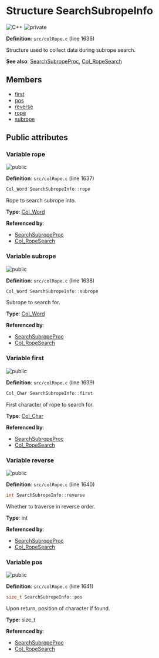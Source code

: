 <a id="struct_search_subrope_info"></a>
# Structure SearchSubropeInfo

![][C++]
![][private]

**Definition**: `src/colRope.c` (line 1636)

Structure used to collect data during subrope search.

**See also**: [SearchSubropeProc](col_rope_8c.md#group__rope__words_1gac469cb18ebe714917347f930c6951f41), [Col\_RopeSearch](col_rope_8h.md#group__rope__words_1gace5992731949e51b03afcb20527c95dd)

## Members

* [first](struct_search_subrope_info.md#struct_search_subrope_info_1aa6ffd54ef7223d4f7153775ef3661094)
* [pos](struct_search_subrope_info.md#struct_search_subrope_info_1a68e716d34eb206c40936245ab774b6cd)
* [reverse](struct_search_subrope_info.md#struct_search_subrope_info_1a6689adef49429bf217e4b7f434bad147)
* [rope](struct_search_subrope_info.md#struct_search_subrope_info_1abfd66a3be58858bf453396deca1d2402)
* [subrope](struct_search_subrope_info.md#struct_search_subrope_info_1a5357a82233680c9f9033b0fb3cf0b4c8)

## Public attributes

<a id="struct_search_subrope_info_1abfd66a3be58858bf453396deca1d2402"></a>
### Variable rope

![][public]

**Definition**: `src/colRope.c` (line 1637)

```cpp
Col_Word SearchSubropeInfo::rope
```

Rope to search subrope into.





**Type**: [Col\_Word](col_word_8h.md#group__words_1gadb626f9e195212e4fdfba7df154ad043)

**Referenced by**:

* [SearchSubropeProc](col_rope_8c.md#group__rope__words_1gac469cb18ebe714917347f930c6951f41)
* [Col\_RopeSearch](col_rope_8h.md#group__rope__words_1gace5992731949e51b03afcb20527c95dd)

<a id="struct_search_subrope_info_1a5357a82233680c9f9033b0fb3cf0b4c8"></a>
### Variable subrope

![][public]

**Definition**: `src/colRope.c` (line 1638)

```cpp
Col_Word SearchSubropeInfo::subrope
```

Subrope to search for.





**Type**: [Col\_Word](col_word_8h.md#group__words_1gadb626f9e195212e4fdfba7df154ad043)

**Referenced by**:

* [SearchSubropeProc](col_rope_8c.md#group__rope__words_1gac469cb18ebe714917347f930c6951f41)
* [Col\_RopeSearch](col_rope_8h.md#group__rope__words_1gace5992731949e51b03afcb20527c95dd)

<a id="struct_search_subrope_info_1aa6ffd54ef7223d4f7153775ef3661094"></a>
### Variable first

![][public]

**Definition**: `src/colRope.c` (line 1639)

```cpp
Col_Char SearchSubropeInfo::first
```

First character of rope to search for.





**Type**: [Col\_Char](colibri_8h.md#group__strings_1gab42ee0cd75b78280e412fa5bae5eb862)

**Referenced by**:

* [SearchSubropeProc](col_rope_8c.md#group__rope__words_1gac469cb18ebe714917347f930c6951f41)
* [Col\_RopeSearch](col_rope_8h.md#group__rope__words_1gace5992731949e51b03afcb20527c95dd)

<a id="struct_search_subrope_info_1a6689adef49429bf217e4b7f434bad147"></a>
### Variable reverse

![][public]

**Definition**: `src/colRope.c` (line 1640)

```cpp
int SearchSubropeInfo::reverse
```

Whether to traverse in reverse order.





**Type**: int

**Referenced by**:

* [SearchSubropeProc](col_rope_8c.md#group__rope__words_1gac469cb18ebe714917347f930c6951f41)
* [Col\_RopeSearch](col_rope_8h.md#group__rope__words_1gace5992731949e51b03afcb20527c95dd)

<a id="struct_search_subrope_info_1a68e716d34eb206c40936245ab774b6cd"></a>
### Variable pos

![][public]

**Definition**: `src/colRope.c` (line 1641)

```cpp
size_t SearchSubropeInfo::pos
```

Upon return, position of character if found.





**Type**: size_t

**Referenced by**:

* [SearchSubropeProc](col_rope_8c.md#group__rope__words_1gac469cb18ebe714917347f930c6951f41)
* [Col\_RopeSearch](col_rope_8h.md#group__rope__words_1gace5992731949e51b03afcb20527c95dd)

[public]: https://img.shields.io/badge/-public-brightgreen (public)
[C++]: https://img.shields.io/badge/language-C%2B%2B-blue (C++)
[private]: https://img.shields.io/badge/-private-red (private)